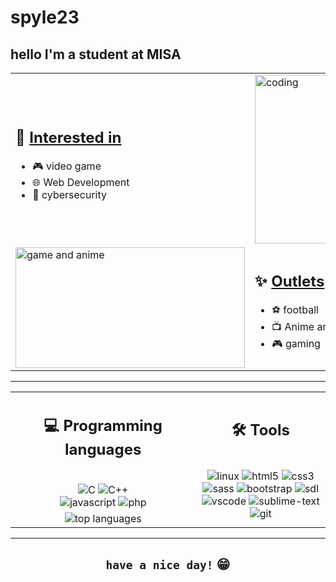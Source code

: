 # spyle23

## hello I'm a student at MISA


<table align="center">
    <tr>
        <td>
            <h2>🔭️  <u><b>Interested in</b></u></h2>
            <ul>
                <li>🎮️ video game</li>
                <li>🌐️ Web Development</li>
                <li>🔐️ cybersecurity</li>
            </ul>
        </td>
        <td><img src="https://raw.githubusercontent.com/gist/vininjr/d29bb07bdadb41e4b0923bc8fa748b1a/raw/88f20c9d749d756be63f22b09f3c4ac570bc5101/programming.gif" alt="coding" width=360 height=270></td>
    </tr>
    <tr>
        <td><img src="https://media2.giphy.com/media/PGOfNH0KhpvZ1ssAw1/giphy.gif" alt="game and anime" width=367 height=193></td>
        <td>
            <h2>✨️ <u><b>Outlets</b></u></h2>
            <ul>
                <li>⚽️ football</li>
                <li>📺️ Anime and Manga</li>
                <li>🎮 gaming</li>
            </ul>
        </td>
    </tr>
</table>
<hr>
<table align="center">
    <tr>
        <td>
            <h2 align="center">💻️  <b>Programming languages</b></h2><br>
            <div align="center">
            <img src="https://img.shields.io/badge/c-%2300599C.svg?style=for-the-badge&logo=c&logoColor=white" alt="C">
            <img src="https://img.shields.io/badge/c++-%2300599C.svg?style=for-the-badge&logo=c%2B%2B&logoColor=white" alt="C++">
            </div><div align="center">
            <img src="https://img.shields.io/badge/javascript-%23323330.svg?style=for-the-badge&logo=javascript&logoColor=%23F7DF1E" alt="javascript">
            <img src="https://img.shields.io/badge/php-%23777BB4.svg?style=for-the-badge&logo=php&logoColor=white" alt="php">
            </div>
        </td>
        <td rowspan="2">
            <h2 align="center">🛠️ <b>Tools</b></h2><br>
            <div align="center">
            <img src="https://img.shields.io/badge/Linux-FCC624?style=for-the-badge&logo=linux&logoColor=black" alt="linux">
            <img src="https://img.shields.io/badge/html5-%23E34F26.svg?style=for-the-badge&logo=html5&logoColor=white" alt="html5">
            <img src="https://img.shields.io/badge/css3-%231572B6.svg?style=for-the-badge&logo=css3&logoColor=white" alt="css3">
            </div><div align="center">
            <img src="https://img.shields.io/badge/SASS-hotpink.svg?style=for-the-badge&logo=SASS&logoColor=white" alt="sass">
            <img src="https://img.shields.io/badge/bootstrap-%23563D7C.svg?style=for-the-badge&logo=bootstrap&logoColor=white" alt="bootstrap">
            <img src="assets/sdl.png" alt="sdl">
            </div><div align="center">
            <img src="https://img.shields.io/badge/VSCode-0078d7.svg?style=for-the-badge&logo=visual-studio-code&logoColor=white" alt="vscode">
            <img src="https://img.shields.io/badge/sublime_text-%23575757.svg?style=for-the-badge&logo=sublime-text&logoColor=important" alt="sublime-text">
            <img src="https://img.shields.io/badge/git-%23F05033.svg?style=for-the-badge&logo=git&logoColor=white" alt="git">
            </div>
        </td>
    </tr>
    <tr>
        <td align="center"><img src="https://github-readme-stats.vercel.app/api/top-langs/?username=spyle23&theme=tokyonight&layout=compact&langs_count=5" alt="top languages"></td>
    </tr>
</table>
<hr>
<h2 align="center"><code>have a nice day!</code> 😁️</h1>


